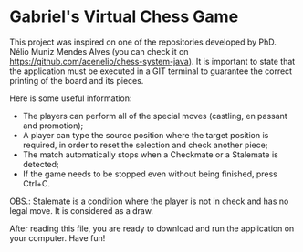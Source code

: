 # Gabriel's Virtual Chess Game

This project was inspired on one of the repositories developed by PhD. Nélio Muniz Mendes Alves (you can check it on https://github.com/acenelio/chess-system-java). It is important to state that the application must be executed in a GIT terminal to guarantee the correct printing of the board and its pieces.

Here is some useful information:

* The players can perform all of the special moves (castling, en passant and promotion);
* A player can type the source position where the target position is required, in order to reset the selection and check another piece;
* The match automatically stops when a Checkmate or a Stalemate is detected;
* If the game needs to be stopped even without being finished, press Ctrl+C.

OBS.: Stalemate is a condition where the player is not in check and has no legal move. It is considered as a draw.

After reading this file, you are ready to download and run the application on your computer. Have fun!
